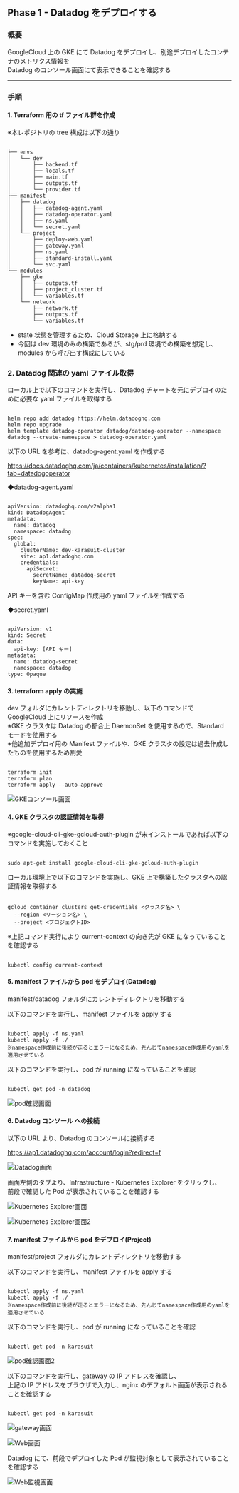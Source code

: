 ## Phase 1 - Datadog をデプロイする

### 概要

GoogleCloud 上の GKE にて Datadog をデプロイし、別途デプロイしたコンテナのメトリクス情報を  
Datadog のコンソール画面にて表示できることを確認する

---

### 手順

#### 1. Terraform 用の tf ファイル群を作成

※本レポジトリの tree 構成は以下の通り

<pre><code>
├── envs
│   └── dev
│       ├── backend.tf
│       ├── locals.tf
│       ├── main.tf
│       ├── outputs.tf
│       └── provider.tf
├── manifest
│   ├── datadog
│   │   ├── datadog-agent.yaml
│   │   ├── datadog-operator.yaml
│   │   ├── ns.yaml
│   │   └── secret.yaml
│   └── project
│       ├── deploy-web.yaml
│       ├── gateway.yaml
│       ├── ns.yaml
│       ├── standard-install.yaml
│       └── svc.yaml
└── modules
    ├── gke
    │   ├── outputs.tf
    │   ├── project_cluster.tf
    │   └── variables.tf
    └── network
        ├── network.tf
        ├── outputs.tf
        └── variables.tf
</code></pre>

- state 状態を管理するため、Cloud Storage 上に格納する
- 今回は dev 環境のみの構築であるが、stg/prd 環境での構築を想定し、modules から呼び出す構成にしている

### 2. Datadog 関連の yaml ファイル取得

ローカル上で以下のコマンドを実行し、Datadog チャートを元にデプロイのために必要な yaml ファイルを取得する

<pre><code>
helm repo add datadog https://helm.datadoghq.com
helm repo upgrade
helm template datadog-operator datadog/datadog-operator --namespace datadog --create-namespace > datadog-operator.yaml
</code></pre>

以下の URL を参考に、datadog-agent.yaml を作成する

https://docs.datadoghq.com/ja/containers/kubernetes/installation/?tab=datadogoperator

◆datadog-agent.yaml

<pre><code>
apiVersion: datadoghq.com/v2alpha1
kind: DatadogAgent
metadata:
  name: datadog
  namespace: datadog
spec:
  global:
    clusterName: dev-karasuit-cluster
    site: ap1.datadoghq.com
    credentials:
      apiSecret:
        secretName: datadog-secret
        keyName: api-key
</code></pre>

API キーを含む ConfigMap 作成用の yaml ファイルを作成する

◆secret.yaml

<pre><code>
apiVersion: v1
kind: Secret
data:
  api-key: [API キー]
metadata:
  name: datadog-secret
  namespace: datadog
type: Opaque
</code></pre>

#### 3. terraform apply の実施

dev フォルダにカレントディレクトリを移動し、以下のコマンドで GoogleCloud 上にリソースを作成  
※GKE クラスタは Datadog の都合上 DaemonSet を使用するので、Standard モードを使用する  
※他追加デプロイ用の Manifest ファイルや、GKE クラスタの設定は過去作成したものを使用するため割愛

<pre><code>
terraform init
terraform plan
terraform apply --auto-approve
</code></pre>

![GKEコンソール画面](picture/Phase1-3-1.png)

#### 4. GKE クラスタの認証情報を取得

※google-cloud-cli-gke-gcloud-auth-plugin が未インストールであれば以下のコマンドを実施しておくこと

<pre><code>
sudo apt-get install google-cloud-cli-gke-gcloud-auth-plugin
</code></pre>

ローカル環境上で以下のコマンドを実施し、GKE 上で構築したクラスタへの認証情報を取得する

<pre><code>
gcloud container clusters get-credentials <クラスタ名> \
  --region <リージョン名> \
  --project <プロジェクトID>
</code></pre>

※上記コマンド実行により current-context の向き先が GKE になっていることを確認する

<pre><code>
kubectl config current-context
</code></pre>

#### 5. manifest ファイルから pod をデプロイ(Datadog)

manifest/datadog フォルダにカレントディレクトリを移動する

以下のコマンドを実行し、manifest ファイルを apply する

<pre><code>
kubectl apply -f ns.yaml
kubectl apply -f ./
※namespace作成前に後続が走るとエラーになるため、先んじてnamespace作成用のyamlを適用させている  
</code></pre>

以下のコマンドを実行し、pod が running になっていることを確認

<pre><code>
kubectl get pod -n datadog
</code></pre>

![pod確認画面](picture/Phase1-5-1.png)

#### 6. Datadog コンソール への接続

以下の URL より、Datadog のコンソールに接続する

https://ap1.datadoghq.com/account/login?redirect=f

![Datadog画面](picture/Phase1-6-1.png)

画面左側のタブより、Infrastructure - Kubernetes Explorer をクリックし、  
前段で確認した Pod が表示されていることを確認する

![Kubernetes Explorer画面](picture/Phase1-6-2.png)

![Kubernetes Explorer画面2](picture/Phase1-6-3.png)

#### 7. manifest ファイルから pod をデプロイ(Project)

manifest/project フォルダにカレントディレクトリを移動する

以下のコマンドを実行し、manifest ファイルを apply する

<pre><code>
kubectl apply -f ns.yaml
kubectl apply -f ./
※namespace作成前に後続が走るとエラーになるため、先んじてnamespace作成用のyamlを適用させている  
</code></pre>

以下のコマンドを実行し、pod が running になっていることを確認

<pre><code>
kubectl get pod -n karasuit
</code></pre>

![pod確認画面2](picture/Phase1-6-4.png)

以下のコマンドを実行し、gateway の IP アドレスを確認し、  
上記の IP アドレスをブラウザで入力し、nginx のデフォルト画面が表示されることを確認する

<pre><code>
kubectl get pod -n karasuit
</code></pre>

![gateway画面](picture/Phase1-6-5.png)

![Web画面](picture/Phase1-6-6.png)

Datadog にて、前段でデプロイした Pod が監視対象として表示されていることを確認する

![Web監視画面](picture/Phase1-6-7.png)
